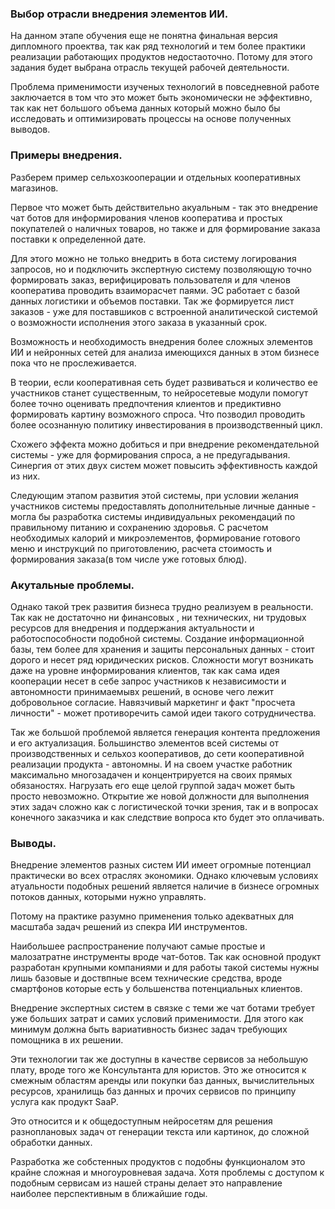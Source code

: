 ### Выбор отрасли внедрения элементов ИИ.

На данном этапе обучения еще не понятна финальная версия дипломного проектва, так как ряд технологий и тем более практики реализации работающих продуктов недостаоточно.
Потому для этого задания будет выбрана отрасль текущей рабочей деятельности.

Проблема применимости изученых технологий в повседневной работе заключается в том что это может быть экономически не эффективно, так как нет большого объема данных который можно было бы исследовать и оптимизировать процессы на основе полученных выводов.

### Примеры внедрения.
Разберем пример сельхозкооперации и отдельных кооперативных магазинов.

Первое что может быть действительно акуальным - так это внедрение чат ботов для информирования членов кооператива и простых покупателей о наличных товаров, но также и для формирование заказа  поставки к определенной дате.

Для этого можно не только внедрить в бота систему логирования запросов, но и подключить экспертную систему позволяющую точно формировать заказ, верифицировать пользователя и для членов кооператива проводить взаиморасчет паями.
ЭС работает с базой данных логистики и объемов поставки. Так же формируется лист заказов - уже для поставшиков с встроенной аналитической системой о возможности исполнения этого заказа в указанный срок.

Возможность и необходимость внедрения более сложных элементов ИИ и нейронных сетей для анализа имеющихся данных в этом бизнесе пока что не прослеживается.

В теории, если кооперативная сеть будет развиваться и количество ее участников станет существенным, то нейросетевые модули помогут более точно оценивать предпочтения клиентов и предиктивно формировать картину возможного спроса. 
Что позводил проводить более осознанную политику инвестирования в производственный цикл.

Схожего эффекта можно добиться и при внедрение рекомендательной системы - уже для формирования спроса, а не предугадывания.
Синергия от этих двух систем может повысить эффективность каждой из них.

Следующим этапом развития этой системы, при условии желания участников системы предоставлять дополнительные личные данные - могла бы разработка системы индивидуальных рекомендаций по правильному питанию и сохранению здоровья.
С расчетом необходимых калорий и микроэлементов, формирование готового меню и инструкций по приготовлению, расчета стоимость и формирования заказа(в том числе уже готовых блюд).

### Акутальные проблемы.

Однако такой трек развития бизнеса трудно реализуем в реальности. Так как не достаточно ни финансовых , ни технических, ни трудовых ресурсов для внедрения  и поддержания актуальности и работоспособности подобной системы.
Создание информационной базы, тем более для хранения и защиты персональных данных - стоит дорого и несет ряд юридических рисков.
Сложности могут возникать даже на уровне информирования клиентов, так как сама идея кооперации несет в себе запрос участников к независимости и автономности принимаемывх решений, в основе чего лежит добровольное согласие. 
Навязчивый маркетинг и факт "просчета личности"  - может противоречить самой идеи такого сотрудничества.

Так же большой проблемой является генерация контента предложения и его актуализация. Большинство элементов всей системы от производственных и сельхоз кооперативов, до сети кооперативной реализации продукта - автономны. И на своем участке работник максимально многозадачен и концентрируется на своих прямых обязаностях.
Нагрузать его еще целой группой задач может быть просто невозможно. 
Открытие же новой должности для выполнения этих задач сложно как с логистической точки зрения, так и в вопросах конечного заказчика и как следствие вопроса кто будет это оплачивать.

### Выводы.

Внедрение элементов разных систем ИИ имеет огромные потенциал практически во всех отраслях экономики.
Однако ключевым условиях атуальности подобных решений является наличие в бизнесе огромных потоков данных, которыми нужно управлять.

Потому на практике разумно применения только адекватных для масштаба задач решений из спекра ИИ инструментов.

Наибольшее распространение получают самые простые и малозатратне инструменты вроде чат-ботов. Так как основной продукт разработан крупными компаниями и для работы такой системы нужны лишь базовые и доствпные всем технические средства, вроде смартфонов которые есть у  большенства потенциальных клиентов.

Внедрение экспертных систем в связке с теми же чат ботами требует уже больших затрат и самих условий применимости.
Для этого как минимум должна быть вариативность бизнес задач требующих помощника в их решении. 

Эти технологии так же доступны в качестве сервисов за небольшую плату, вроде того же  Консультанта для юристов.
Это же относится к смежным областям аренды или покупки баз данных, вычислительных ресурсов, хранилищь баз данных и прочих сервисов по принципу услуга как продукт SaaP.

Это относится и к общедоступным нейросетям для решения разноплановых задач от генерации текста или картинок, до сложной обработки данных.

Разработка же собстенных продуктов с подобны функционалом это крайне сложная и многоуровневая задача. Хотя проблемы с доступом к подобным сервисам из нашей страны делает это направление наиболее перспективным в ближайшие годы. 



